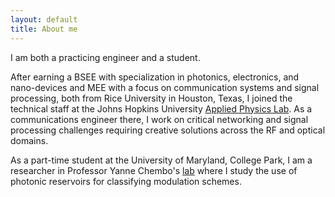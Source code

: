 ```yaml
---
layout: default
title: About me
---
```


I am both a practicing engineer and a student. 

After earning a BSEE with specialization in photonics, electronics, and nano-devices and MEE with a focus on communication systems and signal processing, both from Rice University in Houston, Texas, I joined the technical staff at the Johns Hopkins University [Applied Physics Lab](https://www.jhuapl.edu/). As a communications engineer there, I work on critical networking and signal processing challenges requiring creative solutions across the RF and optical domains. 

As a part-time student at the University of Maryland, College Park, I am a researcher in Professor Yanne Chembo's [lab](https://chembolab.umd.edu/) where I study the use of photonic reservoirs for classifying modulation schemes. 



